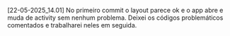 [22-05-2025_14.01] No primeiro commit o layout parece ok e o app abre e muda de activity sem nenhum problema. Deixei os códigos problemáticos comentados e trabalharei neles em seguida.
